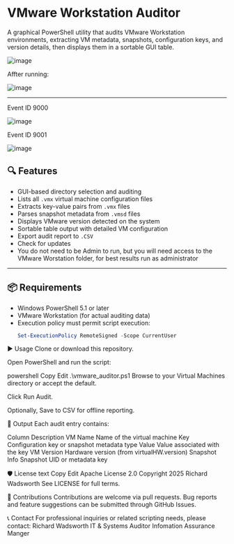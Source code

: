 # VMware Workstation Auditor

A graphical PowerShell utility that audits VMware Workstation environments, extracting VM metadata, snapshots, configuration keys, and version details, then displays them in a sortable GUI table.

![image](https://github.com/user-attachments/assets/715afd4a-6863-475a-bf83-afa57a98a9b8)

Affter running:

![image](https://github.com/user-attachments/assets/e7a3337b-da34-4972-a523-ee98a6394f09)

---
Event ID 9000

![image](https://github.com/user-attachments/assets/6b0a04a5-8c92-4d07-a06a-792b37fea4f4)

Event ID 9001

![image](https://github.com/user-attachments/assets/6c011337-cfd5-49e8-acf8-47355099672a)


## 🔍 Features

- GUI-based directory selection and auditing
- Lists all `.vmx` virtual machine configuration files
- Extracts key-value pairs from `.vmx` files
- Parses snapshot metadata from `.vmsd` files
- Displays VMware version detected on the system
- Sortable table output with detailed VM configuration
- Export audit report to `.CSV`
- Check for updates
- You do not need to be Admin to run, but you will need access to the VMware Worstation folder, for best results run as administrator
---

## 📦 Requirements

- Windows PowerShell 5.1 or later
- VMware Workstation (for actual auditing data)
- Execution policy must permit script execution:
  ```powershell
  Set-ExecutionPolicy RemoteSigned -Scope CurrentUser
▶️ Usage
Clone or download this repository.

Open PowerShell and run the script:

powershell
Copy
Edit
.\vmware_auditor.ps1
Browse to your Virtual Machines directory or accept the default.

Click Run Audit.

Optionally, Save to CSV for offline reporting.

📁 Output
Each audit entry contains:

Column	Description
VM Name	Name of the virtual machine
Key	Configuration key or snapshot metadata type
Value	Value associated with the key
VM Version	Hardware version (from virtualHW.version)
Snapshot Info	Snapshot UID or metadata key

🛡 License
text
Copy
Edit
Apache License 2.0
Copyright 2025 Richard Wadsworth
See LICENSE for full terms.

🤝 Contributions
Contributions are welcome via pull requests. Bug reports and feature suggestions can be submitted through GitHub Issues.

📞 Contact
For professional inquiries or related scripting needs, please contact:
Richard Wadsworth
IT & Systems Auditor Infomation Assurance Manger 
